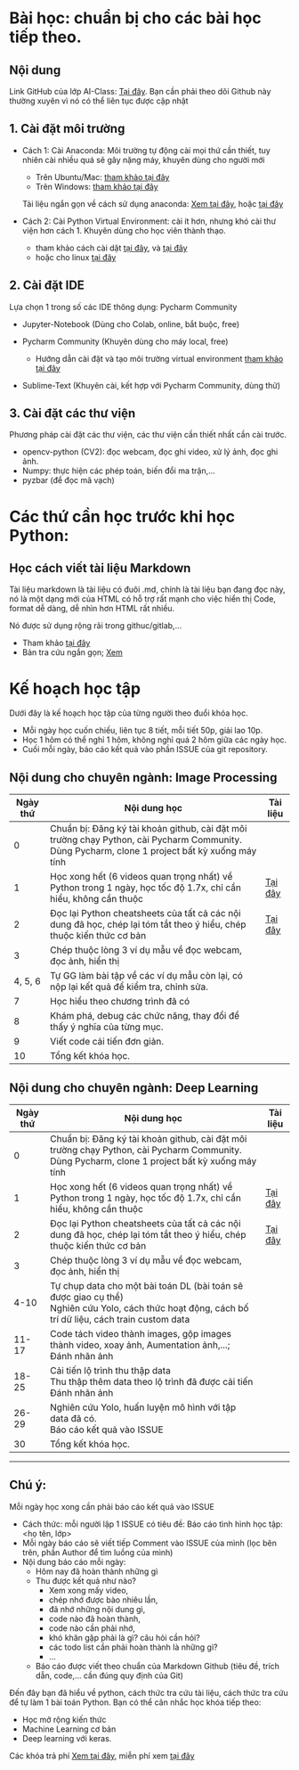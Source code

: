 
# Bài học: chuẩn bị cho các bài học tiếp theo.


## Nội dung
Link GitHub của lớp AI-Class: [Tại đây](https://github.com/ntanhfai/ntanhfai.github.io/tree/main/Vision). Bạn cần phải theo dõi Github này thường xuyên vì nó có thể liên tục được cập nhật 

##    1. Cài đặt môi trường
- Cách 1: Cài Anaconda: Môi trường tự động cài mọi thứ cần thiết, tuy nhiên cài nhiều quá sẽ gây nặng máy, khuyên dùng cho người mới
  + Trên Ubuntu/Mac: [tham khảo tại đây](https://www.ikkaro.com/vi/anaconda/)
  + Trên Windows:  [tham khảo tại đây](https://websitehcm.com/cai-dat-thu-vien-keras-trong-anaconda/)

  Tài liệu ngắn gọn về cách sử dụng anaconda: 
   [Xem tại đây](https://docs.conda.io/projects/conda/en/4.6.0/_downloads/52a95608c49671267e40c689e0bc00ca/conda-cheatsheet.pdf), 
   hoặc [tại đây](https://kapeli.com/cheat_sheets/Conda.docset/Contents/Resources/Documents/index)


- Cách 2: Cài Python Virtual Environment: cài ít hơn, nhưng khó cài thư viện hơn cách 1. Khuyên dùng cho học viên thành thạo.
    + tham khảo cách cài dặt [tại đây](https://viblo.asia/p/tao-virtual-environment-va-su-dung-cac-goi-thu-vien-thong-qua-pip-trong-python-Az45bmAVlxY),
      và [tại đây](https://mothergeo-py.readthedocs.io/en/latest/development/how-to/venv-win.html)
    + hoặc cho linux [tại đây](https://www.geeksforgeeks.org/creating-python-virtual-environment-windows-linux/)
  
    
##    2. Cài đặt IDE
  
Lựa chọn 1 trong số các IDE thông dụng: Pycharm Community
- Jupyter-Notebook  (Dùng cho Colab, online, bắt buộc, free)
- Pycharm Community (Khuyên dùng cho máy local, free)
  + Hướng dẫn cài đặt và tạo môi trường virtual environment [tham khảo tại đây](https://www.thegioididong.com/game-app/huong-dan-cai-dat-su-dung-pycharm-lap-trinh-python-1316867)
  

- Sublime-Text      (Khuyên cài, kết hợp với Pycharm Community, dùng thử)
    
##     3. Cài đặt các thư viện
Phương pháp cài đặt các thư viện, các thư viện cần thiết nhất cần cài trước.
- opencv-python (CV2): đọc webcam, đọc ghi video, xử lý ảnh, đọc ghi ảnh.
- Numpy: thực hiện các phép toán, biến đổi ma trận,...
- pyzbar (để đọc mã vạch)


# Các thứ cần học trước khi học Python:

## Học cách viết tài liệu Markdown 
Tài liệu markdown là tài liệu có đuôi .md, chính là tài liệu bạn đang đọc này, 
nó là một dạng mới của HTML có hỗ trợ rất mạnh cho việc hiển thị Code, format dễ dàng, dễ nhìn hơn HTML rất nhiều. 

Nó được sử dụng rộng rãi trong githuc/gitlab,... 
- Tham khảo [tại đây](https://viblo.asia/helps/cach-su-dung-markdown-bxjvZYnwkJZ)
- Bản tra cứu ngắn gọn; [Xem](https://www.markdownguide.org/cheat-sheet/)

# Kế hoạch học tập

Dưới đây là kế hoạch học tập của từng người theo đuổi khóa học. 
- Mỗi ngày học cuốn chiếu, liên tục 8 tiết, mỗi tiết 50p, giải lao 10p.
- Học 1 hôm có thể nghỉ 1 hôm, không nghỉ quá 2 hôm giữa các ngày học.
- Cuối mỗi ngày, báo cáo kết quả vào phần ISSUE của git repository.  

## Nội dung cho chuyên ngành: Image Processing 

| Ngày thứ | Nội dung học                                                                                                                                   | Tài liệu                                                                                        |
|----------|------------------------------------------------------------------------------------------------------------------------------------------------|-------------------------------------------------------------------------------------------------|
| 0        | Chuẩn bị: Đăng ký tài khoản github, cài đặt môi trường chạy Python, cài Pycharm Community. Dùng Pycharm, clone 1 project bất kỳ xuống máy tính |                                                                                                 |
| 1        | Học xong hết (6 videos quan trọng nhất) về Python trong 1 ngày, học tốc độ 1.7x, chỉ cần hiểu, không cần thuộc                                 | [Tại đây](http://aisolutions.vn/ai/dlclass/index.php)                                           |
| 2        | Đọc lại Python cheatsheets của tất cả các nội dung đã học, chép lại tóm tắt theo ý hiểu, chép thuộc kiến thức cơ bản                           | [Tại đây](https://github.com/anh-ai/AI_Libs/blob/main/Data-Books/000%20Python%20cheatsheet.pdf) |
 | 3        | Chép thuộc lòng 3 ví dụ mẫu về đọc webcam, đọc ảnh, hiển thị                                                                                   |                                                                                                 |
 | 4, 5, 6  | Tự GG làm bài tập về các ví dụ mẫu còn lại, có nộp lại kết quả để kiểm tra, chỉnh sửa.                                                         |                                                                                                 |
 | 7        | Học hiểu theo chương trình đã có                                                                                                               |                                                                                                 |
 | 8        | Khám phá, debug các chức năng, thay đổi để thấy ý nghĩa của từng mục.                                                                          |                                                                                                 |
 | 9        | Viết code cải tiến đơn giản.                                                                                                                   |                                                                                                 |
 | 10       | Tổng kết khóa học.                                                                                                                             |                                                                                                 |


## Nội dung cho chuyên ngành: Deep Learning  

| Ngày thứ | Nội dung học                                                                                                                                          | Tài liệu                                                                                        |
|----------|-------------------------------------------------------------------------------------------------------------------------------------------------------|-------------------------------------------------------------------------------------------------|
| 0        | Chuẩn bị: Đăng ký tài khoản github, cài đặt môi trường chạy Python, cài Pycharm Community. Dùng Pycharm, clone 1 project bất kỳ xuống máy tính        |                                                                                                 |
| 1        | Học xong hết (6 videos quan trọng nhất) về Python trong 1 ngày, học tốc độ 1.7x, chỉ cần hiểu, không cần thuộc                                        | [Tại đây](http://aisolutions.vn/ai/dlclass/index.php)                                           |
| 2        | Đọc lại Python cheatsheets của tất cả các nội dung đã học, chép lại tóm tắt theo ý hiểu, chép thuộc kiến thức cơ bản                                  | [Tại đây](https://github.com/anh-ai/AI_Libs/blob/main/Data-Books/000%20Python%20cheatsheet.pdf) |
 | 3        | Chép thuộc lòng 3 ví dụ mẫu về đọc webcam, đọc ảnh, hiển thị                                                                                          |                                                                                                 |
| 4-10     | Tự chụp data cho một bài toán DL (bài toán sẽ được giao cụ thể)<br/>Nghiên cứu Yolo, cách thức hoạt động, cách bố trí dữ liệu, cách train custom data |                                                                                                 |  
| 11-17    | Code tách video thành images, gộp images thành video, xoay ảnh, Aumentation ảnh,...; <br/> Đánh nhãn ảnh                                              |                                                                                                 |  
| 18-25    | Cải tiến lộ trình thu thập data <br/>Thu thập thêm data theo lộ trình đã được cải tiến <br/> Đánh nhãn ảnh                                            |                                                                                                 |  
| 26-29    | Nghiên cứu Yolo, huấn luyện mô hình với tập data đã có. <br/> Báo cáo kết quả vào ISSUE                                                               |                                                                                                 |  
 | 30       | Tổng kết khóa học.                                                                                                                                    |                                                                                                 |

---
## Chú ý:

Mỗi ngày học xong cần phải báo cáo kết quả vào ISSUE 
- Cách thức: mỗi người lập 1 ISSUE có tiêu đề: Báo cáo tình hình học tập: <họ tên, lớp>
- Mỗi ngày báo cáo sẽ viết tiếp Comment vào ISSUE của mình (lọc bên trên, phần Author để tìm luồng của mình)
- Nội dung báo cáo mỗi ngày:
  - Hôm nay đã hoàn thành những gì
  - Thu được kết quả như nào? 
    - Xem xong mấy video, 
    - chép nhớ được bào nhiêu lần, 
    - đã nhớ những nội dung gì, 
    - code nào đã hoàn thành, 
    - code nào cần phải nhớ, 
    - khó khăn gặp phải là gì? câu hỏi cần hỏi? 
    - các todo list cần phải hoàn thành là những gì?
    - ...
  - Báo cáo được viết theo chuẩn của Markdown Github (tiêu đề, trích dẫn, code,... cần đúng quy định của Git)

Đến đây bạn đã hiểu về python, cách thức tra cứu tài liệu, cách thức tra cứu để tự làm 1 bài toán Python.
Bạn có thể cân nhắc học khóa tiếp theo:
- Học mở rộng kiến thức 
- Machine Learning cơ bản
- Deep learning với keras.

Các khóa trả phí [Xem tại đây](http://aisolutions.vn/contents/class/index.php), miễn phí xem [tại đây](https://www.youtube.com/watch?v=lJ2YO5IucNs&list=PLXdfILWjpb1VFXSzucqbVgsCCHWwDSnei&ab_channel=Nguy%E1%BB%85nTu%E1%BA%A5nAnh) 






